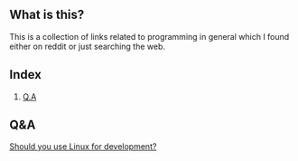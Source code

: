 ## What is this?

This is a collection of links related to programming in general which I found either on reddit or just searching the web.

## Index

1. [Q.A](#qa)

## Q&A

[Should you use Linux for development?](https://www.quora.com/Why-do-some-programmers-prefer-Linux-OS-instead-of-Windows-or-macOS)
